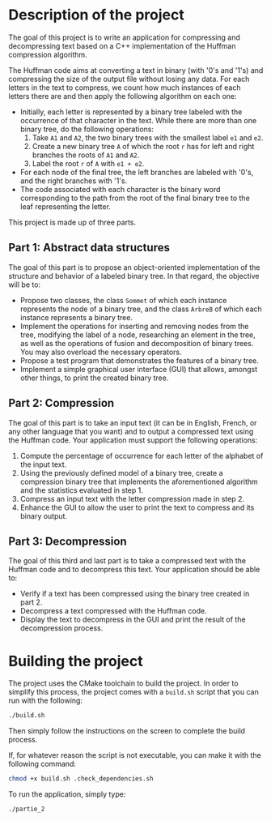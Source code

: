 # Description of the project

The goal of this project is to write an application for compressing and decompressing text based on a C++ implementation of the Huffman compression algorithm.

The Huffman code aims at converting a text in binary (with '0's and '1's) and compressing the size of the output file without losing any data. For each letters in the text to compress, we count how much instances of each letters there are and then apply the following algorithm on each one:

-   Initially, each letter is represented by a binary tree labeled with the occurrence of that character in the text. While there are more than one binary tree, do the following operations:
    1.  Take `A1` and `A2`, the two binary trees with the smallest label `e1` and `e2`.
    2.  Create a new binary tree `A` of which the root `r` has for left and right branches the roots of `A1` and `A2`.
    3.  Label the root `r` of `A` with `e1 + e2`.
-   For each node of the final tree, the left branches are labeled with '0's, and the right branches with '1's.
-   The code associated with each character is the binary word corresponding to the path from the root of the final binary tree to the leaf representing the letter.

This project is made up of three parts.

## Part 1: Abstract data structures

The goal of this part is to propose an object-oriented implementation of the structure and behavior of a labeled binary tree. In that regard, the objective will be to:

-   Propose two classes, the class `Sommet` of which each instance represents the node of a binary tree, and the class `ArbreB` of which each instance represents a binary tree.
-   Implement the operations for inserting and removing nodes from the tree, modifying the label of a node, researching an element in the tree, as well as the operations of fusion and decomposition of binary trees. You may also overload the necessary operators.
-   Propose a test program that demonstrates the features of a binary tree.
-   Implement a simple graphical user interface (GUI) that allows, amongst other things, to print the created binary tree.

## Part 2: Compression

The goal of this part is to take an input text (it can be in English, French, or any other language that you want) and to output a compressed text using the Huffman code. Your application must support the following operations:

1.  Compute the percentage of occurrence for each letter of the alphabet of the input text.
2.  Using the previously defined model of a binary tree, create a compression binary tree that implements the aforementioned algorithm and the statistics evaluated in step 1.
3.  Compress an input text with the letter compression made in step 2.
4.  Enhance the GUI to allow the user to print the text to compress and its binary output.

## Part 3: Decompression

The goal of this third and last part is to take a compressed text with the Huffman code and to decompress this text. Your application should be able to:

-   Verify if a text has been compressed using the binary tree created in part 2.
-   Decompress a text compressed with the Huffman code.
-   Display the text to decompress in the GUI and print the result of the decompression process.


# Building the project

The project uses the CMake toolchain to build the project.
In order to simplify this process, the project comes with a `build.sh` script that you can run with the following:

``` sh
./build.sh
```

Then simply follow the instructions on the screen to complete the build process.

If, for whatever reason the script is not executable, you can make it with the following command:

``` sh
chmod +x build.sh .check_dependencies.sh
```

To run the application, simply type:

``` sh
./partie_2
```

